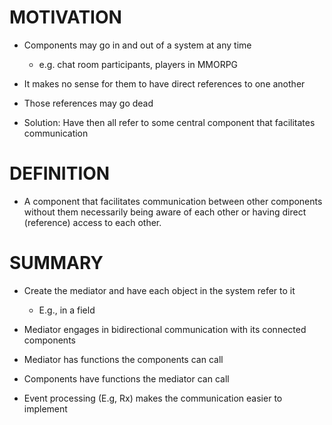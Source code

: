# MOTIVATION

* Components may go in and out of a system at any time

	* e.g. chat room participants, players in MMORPG

* It makes no sense for them to have direct references to one another

* Those references may go dead

* Solution: Have then all refer to some central component that facilitates communication

# DEFINITION

* A component that facilitates communication between other components without them necessarily being aware of each other or having direct (reference) access to each other.

# SUMMARY

* Create the mediator and have each object in the system refer to it

	* E.g., in a field

* Mediator engages in bidirectional communication with its connected components

* Mediator has functions the components can call

* Components have functions the mediator can call

* Event processing (E.g, Rx) makes the communication easier to implement